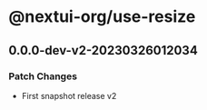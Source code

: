 # @nextui-org/use-resize

## 0.0.0-dev-v2-20230326012034

### Patch Changes

- First snapshot release v2
